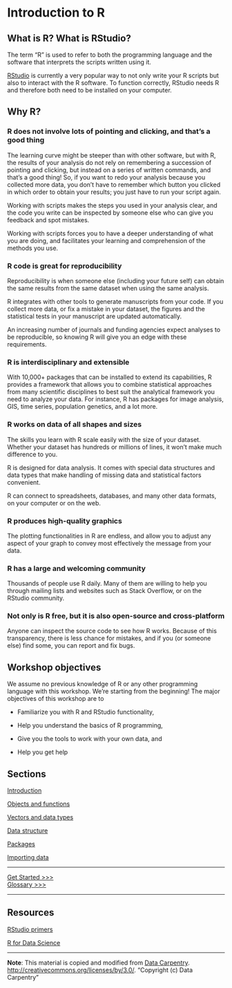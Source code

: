 Introduction to R
================

## What is R? What is RStudio?

The term “R” is used to refer to both the programming language and the
software that interprets the scripts written using it.

[RStudio](https://rstudio.com/) is currently a very popular way to not
only write your R scripts but also to interact with the R software. To
function correctly, RStudio needs R and therefore both need to be
installed on your computer.

## Why R?

### R does not involve lots of pointing and clicking, and that’s a good thing

The learning curve might be steeper than with other software, but with
R, the results of your analysis do not rely on remembering a succession
of pointing and clicking, but instead on a series of written commands,
and that’s a good thing\! So, if you want to redo your analysis because
you collected more data, you don’t have to remember which button you
clicked in which order to obtain your results; you just have to run your
script again.

Working with scripts makes the steps you used in your analysis clear,
and the code you write can be inspected by someone else who can give you
feedback and spot mistakes.

Working with scripts forces you to have a deeper understanding of what
you are doing, and facilitates your learning and comprehension of the
methods you use.

### R code is great for reproducibility

Reproducibility is when someone else (including your future self) can
obtain the same results from the same dataset when using the same
analysis.

R integrates with other tools to generate manuscripts from your code. If
you collect more data, or fix a mistake in your dataset, the figures and
the statistical tests in your manuscript are updated automatically.

An increasing number of journals and funding agencies expect analyses to
be reproducible, so knowing R will give you an edge with these
requirements.

### R is interdisciplinary and extensible

With 10,000+ packages that can be installed to extend its capabilities,
R provides a framework that allows you to combine statistical approaches
from many scientific disciplines to best suit the analytical framework
you need to analyze your data. For instance, R has packages for image
analysis, GIS, time series, population genetics, and a lot more.

### R works on data of all shapes and sizes

The skills you learn with R scale easily with the size of your dataset.
Whether your dataset has hundreds or millions of lines, it won’t make
much difference to you.

R is designed for data analysis. It comes with special data structures
and data types that make handling of missing data and statistical
factors convenient.

R can connect to spreadsheets, databases, and many other data formats,
on your computer or on the web.

### R produces high-quality graphics

The plotting functionalities in R are endless, and allow you to adjust
any aspect of your graph to convey most effectively the message from
your data.

### R has a large and welcoming community

Thousands of people use R daily. Many of them are willing to help you
through mailing lists and websites such as Stack Overflow, or on the
RStudio community.

### Not only is R free, but it is also open-source and cross-platform

Anyone can inspect the source code to see how R works. Because of this
transparency, there is less chance for mistakes, and if you (or someone
else) find some, you can report and fix bugs.

## Workshop objectives

We assume no previous knowledge of R or any other programming language
with this workshop. We’re starting from the beginning\! The major
objectives of this workshop are to

  - Familiarize you with R and RStudio functionality,

  - Help you understand the basics of R programming,

  - Give you the tools to work with your own data, and

  - Help you get help

## Sections

[Introduction](sections/01-introduction.md)

[Objects and functions](sections/02-functions.md)

[Vectors and data types](sections/04-vectors.md)

[Data structure](sections/06-data-structure.md)

[Packages](sections/07-packages.md)

[Importing data](sections/08-importing-data.md)

-----

[Get Started \>\>\>](sections/01-introduction.md)  
[Glossary \>\>\>](sections/glossary.md)

-----

## Resources

[RStudio primers](https://rstudio.cloud/learn/primers)

[R for Data Science](https://r4ds.had.co.nz/)

-----

**Note**: This material is copied and modified from [Data
Carpentry](https://datacarpentry.org/R-ecology-lesson/00-before-we-start.html).
<http://creativecommons.org/licenses/by/3.0/>. “Copyright (c) Data
Carpentry”
